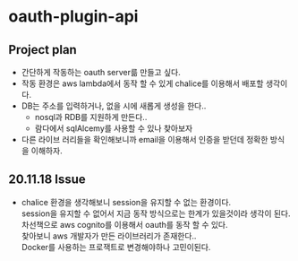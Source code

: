 # oauth-plugin-api

## Project plan
- 간단하게 작동하는 oauth server륾 만들고 싶다.
- 작동 환경은 aws lambda에서 동작 할 수 있게 chalice를 이용해서 배포할 생각이다.
- DB는 주소를 입력하거나, 없을 시에 새롭게 생성을 한다..
    - nosql과 RDB를 지원하게 만든다..
    - 람다에서 sqlAlcemy를 사용할 수 있나 찾아보자
- 다른 라이브 러리들을 확인해보니까 email을 이용해서 인증을 받던데 정확한 방식을 이해하자.
## 20.11.18 Issue
- chalice 환경을 생각해보니 session을 유지할 수 없는 환경이다.<br>
    session을 유지할 수 없어서 지금 동작 방식으로는 한계가 있을것이라 생각이 된다.<br>
    차선책으로 aws cognito를 이용해서 oauth를 동작 할 수 있다.<br>
    찾아보니 aws 개발자가 만든 라이브러리가 존재한다..<br>
    Docker를 사용하는 프로잭트로 변경해야하나 고민이된다.<br>
